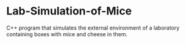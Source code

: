 # Lab-Simulation-of-Mice
C++ program that simulates the external environment of a laboratory containing boxes with mice and cheese in them.
